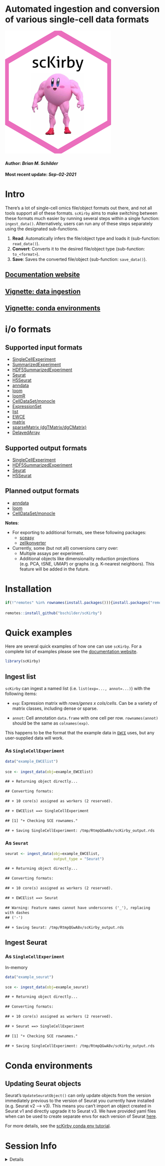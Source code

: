 Automated ingestion and conversion of various single-cell data formats
================
<img src='https://github.com/bschilder/scKirby/blob/main/inst/hex/scKirby.png?raw=true' height='400'>
<h4>
Author: <i>Brian M. Schilder</i>
</h4>
<h4>
Most recent update: <i>Sep-02-2021</i>
</h4>

# Intro

There’s a lot of single-cell omics file/object formats out there, and
not all tools support all of these formats. `scKirby` aims to make
switching between these formats much easier by running several steps
within a single function: `ingest_data()`. Alternatively, users can run
any of these steps separately using the designated sub-functions.

1.  **Read**: Automatically infers the file/object type and loads it
    (sub-function: `read_data()`).  
2.  **Convert**: Converts it to the desired file/object type
    (sub-function: `to_<format>`).
3.  **Save**: Saves the converted file/object (sub-function:
    `save_data()`).

## [Documentation website](https://bschilder.github.io/scKirby)

## [Vignette: data ingestion](https://bschilder.github.io/scKirby/articles/scKirby.html)

## [Vignette: conda environments](https://bschilder.github.io/scKirby/articles/conda.html)

# i/o formats

## Supported input formats

-   [SingleCellExperiment](https://bioconductor.org/packages/release/bioc/html/SingleCellExperiment.html)
-   [SummarizedExperiment](https://bioconductor.org/packages/release/bioc/html/SummarizedExperiment.html)  
-   [HDF5SummarizedExperiment](https://bioconductor.org/packages/release/bioc/html/HDF5Array.html)
-   [Seurat](https://satijalab.org/seurat/index.html)  
-   [H5Seurat](https://mojaveazure.github.io/seurat-disk/articles/convert-anndata.html)
-   [anndata](https://github.com/rcannood/anndata)
-   [loom](http://loompy.org/)
-   [loomR](https://satijalab.org/loomR/loomR_tutorial.html)
-   [CellDataSet/monocle](http://cole-trapnell-lab.github.io/monocle-release/docs/#getting-started-with-monocle)
-   [ExpressionSet](https://www.rdocumentation.org/packages/Biobase/versions/2.32.0/topics/ExpressionSet)
-   [list](https://github.com/NathanSkene/EWCE)
-   [EWCE](https://github.com/NathanSkene/EWCE)
-   [matrix](https://cran.r-project.org/web/packages/Matrix/index.html)
-   [sparseMatrix
    (dgTMatrix/dgCMatrix)](https://slowkow.com/notes/sparse-matrix/)
-   [DelayedArray](https://petehaitch.github.io/BioC2020_DelayedArray_workshop/articles/Effectively_using_the_DelayedArray_framework_for_users.html)

## Supported output formats

-   [SingleCellExperiment](https://bioconductor.org/packages/release/bioc/html/SingleCellExperiment.html)  
-   [HDF5SummarizedExperiment](https://bioconductor.org/packages/release/bioc/html/HDF5Array.html)  
-   [Seurat](https://satijalab.org/seurat/index.html)  
-   [H5Seurat](https://mojaveazure.github.io/seurat-disk/articles/convert-anndata.html)

## Planned output formats

-   [anndata](https://github.com/rcannood/anndata)
-   [loom](http://loompy.org/)
-   [CellDataSet/monocle](http://cole-trapnell-lab.github.io/monocle-release/docs/#getting-started-with-monocle)

**Notes**:

-   For exporting to additional formats, see these following packages:
    -   [sceasy](https://github.com/cellgeni/sceasy)  
    -   [zellkonverter](https://theislab.github.io/zellkonverter/articles/zellkonverter.html)
-   Currently, some (but not all) conversions carry over:
    -   Multiple assays per experiment.
    -   Additional objects like dimensionality reduction projections
        (e.g. PCA, tSNE, UMAP) or graphs (e.g. K-nearest neighbors).
        This feature will be added in the future.

# Installation

``` r
if(!"remotes" %in% rownames(install.packages())){install.packages("remotes")}

remotes::install_github("bschilder/scKirby")
```

# Quick examples

Here are several quick examples of how one can use `scKirby`. For a
complete list of examples please see the [documentation
website](https://bschilder.github.io/scKirby).

``` r
library(scKirby)
```

## Ingest list

`scKirby` can ingest a named list (i.e. `list(exp=..., annot=...)`) with
the following items:

-   `exp`: Expression matrix with *rows/genes x cols/cells*. Can be a
    variety of matrix classes, including dense or sparse.

-   `annot`: Cell annotation `data.frame` with one cell per row.
    `rownames(annot)` should be the same as `colnames(exp)`.

This happens to be the format that the example data in
[`EWCE`](https://github.com/NathanSkene/EWCE) uses, but any
user-supplied data will work.

### As `SingleCellExperiment`

``` r
data("example_EWCElist")

sce <- ingest_data(obj=example_EWCElist)
```

    ## + Returning object directly...

    ## Converting formats:

    ## + 10 core(s) assigned as workers (2 reserved).

    ## + EWCElist ==> SingleCellExperiment

    ## [1] "+ Checking SCE rownames."

    ## + Saving SingleCellExperiment: /tmp/RtmpQGwA8v/scKirby_output.rds

### As `Seurat`

``` r
seurat <- ingest_data(obj=example_EWCElist, 
                      output_type = "Seurat")
```

    ## + Returning object directly...

    ## Converting formats:

    ## + 10 core(s) assigned as workers (2 reserved).

    ## + EWCElist ==> Seurat

    ## Warning: Feature names cannot have underscores ('_'), replacing with dashes
    ## ('-')

    ## + Saving Seurat: /tmp/RtmpQGwA8v/scKirby_output.rds

## Ingest Seurat

### As `SingleCellExperiment`

In-memory

``` r
data("example_seurat")

sce <- ingest_data(obj=example_seurat)
```

    ## + Returning object directly...

    ## Converting formats:

    ## + 10 core(s) assigned as workers (2 reserved).

    ## + Seurat ==> SingleCellExperiment

    ## [1] "+ Checking SCE rownames."

    ## + Saving SingleCellExperiment: /tmp/RtmpQGwA8v/scKirby_output.rds

# Conda environments

## Updating Seurat objects

Seurat’s `UpdateSeuratObject()` can only update objects from the version
immediately previous to the version of Seurat you currently have
installed (e.g. Seurat v2 –&gt; v3). This means you can’t import an
object created in Seurat v1 and directly upgrade it to Seurat v3. We
have provided yaml files when can be used to create separate envs for
each version of Seurat
[here](https://github.com/bschilder/scKirby/tree/main/inst/conda).

For more details, see the [scKirby conda env
tutorial](https://bschilder.github.io/scKirby/articles/conda.html).

# Session Info

<details>

``` r
utils::sessionInfo()
```

    ## R version 4.1.0 (2021-05-18)
    ## Platform: x86_64-pc-linux-gnu (64-bit)
    ## Running under: Ubuntu 20.04.2 LTS
    ## 
    ## Matrix products: default
    ## BLAS/LAPACK: /usr/lib/x86_64-linux-gnu/openblas-pthread/libopenblasp-r0.3.8.so
    ## 
    ## locale:
    ##  [1] LC_CTYPE=en_US.UTF-8       LC_NUMERIC=C              
    ##  [3] LC_TIME=en_US.UTF-8        LC_COLLATE=en_US.UTF-8    
    ##  [5] LC_MONETARY=en_US.UTF-8    LC_MESSAGES=C             
    ##  [7] LC_PAPER=en_US.UTF-8       LC_NAME=C                 
    ##  [9] LC_ADDRESS=C               LC_TELEPHONE=C            
    ## [11] LC_MEASUREMENT=en_US.UTF-8 LC_IDENTIFICATION=C       
    ## 
    ## attached base packages:
    ## [1] stats     graphics  grDevices utils     datasets  methods   base     
    ## 
    ## other attached packages:
    ## [1] scKirby_0.1.0
    ## 
    ## loaded via a namespace (and not attached):
    ##   [1] Seurat_4.0.3                Rtsne_0.15                 
    ##   [3] colorspace_2.0-2            deldir_0.2-10              
    ##   [5] ellipsis_0.3.2              class_7.3-19               
    ##   [7] ggridges_0.5.3              XVector_0.33.0             
    ##   [9] GenomicRanges_1.45.0        gld_2.6.2                  
    ##  [11] spatstat.data_2.1-0         rstudioapi_0.13            
    ##  [13] proxy_0.4-26                leiden_0.3.9               
    ##  [15] listenv_0.8.0               ggrepel_0.9.1              
    ##  [17] fansi_0.5.0                 mvtnorm_1.1-2              
    ##  [19] codetools_0.2-18            splines_4.1.0              
    ##  [21] rootSolve_1.8.2.2           knitr_1.33                 
    ##  [23] polyclip_1.10-0             jsonlite_1.7.2             
    ##  [25] ica_1.0-2                   cluster_2.1.2              
    ##  [27] png_0.1-7                   uwot_0.1.10.9000           
    ##  [29] spatstat.sparse_2.0-0       sctransform_0.3.2          
    ##  [31] shiny_1.6.0                 compiler_4.1.0             
    ##  [33] httr_1.4.2                  lazyeval_0.2.2             
    ##  [35] assertthat_0.2.1            SeuratObject_4.0.2         
    ##  [37] Matrix_1.3-4                fastmap_1.1.0              
    ##  [39] later_1.2.0                 htmltools_0.5.1.1          
    ##  [41] tools_4.1.0                 igraph_1.2.6               
    ##  [43] gtable_0.3.0                glue_1.4.2                 
    ##  [45] lmom_2.8                    GenomeInfoDbData_1.2.6     
    ##  [47] reshape2_1.4.4              RANN_2.6.1                 
    ##  [49] dplyr_1.0.7                 Rcpp_1.0.7                 
    ##  [51] scattermore_0.7             Biobase_2.53.0             
    ##  [53] vctrs_0.3.8                 nlme_3.1-152               
    ##  [55] lmtest_0.9-38               xfun_0.25                  
    ##  [57] stringr_1.4.0               globals_0.14.0             
    ##  [59] mime_0.11                   miniUI_0.1.1.1             
    ##  [61] lifecycle_1.0.0             irlba_2.3.3                
    ##  [63] goftest_1.2-2               future_1.21.0              
    ##  [65] zlibbioc_1.39.0             MASS_7.3-54                
    ##  [67] zoo_1.8-9                   scales_1.1.1               
    ##  [69] spatstat.core_2.3-0         spatstat.utils_2.2-0       
    ##  [71] promises_1.2.0.1            MatrixGenerics_1.5.3       
    ##  [73] parallel_4.1.0              SummarizedExperiment_1.23.1
    ##  [75] expm_0.999-6                RColorBrewer_1.1-2         
    ##  [77] SingleCellExperiment_1.15.1 yaml_2.2.1                 
    ##  [79] Exact_2.1                   gridExtra_2.3              
    ##  [81] pbapply_1.4-3               reticulate_1.20            
    ##  [83] ggplot2_3.3.5               rpart_4.1-15               
    ##  [85] stringi_1.7.4               S4Vectors_0.31.0           
    ##  [87] e1071_1.7-8                 BiocGenerics_0.39.1        
    ##  [89] boot_1.3-28                 BiocParallel_1.27.3        
    ##  [91] GenomeInfoDb_1.29.3         rlang_0.4.11               
    ##  [93] pkgconfig_2.0.3             matrixStats_0.60.0         
    ##  [95] bitops_1.0-7                evaluate_0.14              
    ##  [97] lattice_0.20-44             tensor_1.5                 
    ##  [99] ROCR_1.0-11                 purrr_0.3.4                
    ## [101] htmlwidgets_1.5.3           patchwork_1.1.1            
    ## [103] cowplot_1.1.1               tidyselect_1.1.1           
    ## [105] parallelly_1.27.0           RcppAnnoy_0.0.19           
    ## [107] plyr_1.8.6                  magrittr_2.0.1             
    ## [109] R6_2.5.1                    IRanges_2.27.0             
    ## [111] DescTools_0.99.42           generics_0.1.0             
    ## [113] DelayedArray_0.19.1         DBI_1.1.1                  
    ## [115] mgcv_1.8-36                 pillar_1.6.2               
    ## [117] fitdistrplus_1.1-5          abind_1.4-5                
    ## [119] survival_3.2-12             RCurl_1.98-1.4             
    ## [121] tibble_3.1.4                future.apply_1.8.1         
    ## [123] crayon_1.4.1                KernSmooth_2.23-20         
    ## [125] utf8_1.2.2                  spatstat.geom_2.2-2        
    ## [127] plotly_4.9.4.9000           rmarkdown_2.10             
    ## [129] grid_4.1.0                  data.table_1.14.0          
    ## [131] digest_0.6.27               xtable_1.8-4               
    ## [133] tidyr_1.1.3                 httpuv_1.6.1               
    ## [135] stats4_4.1.0                munsell_0.5.0              
    ## [137] viridisLite_0.4.0

</details>
